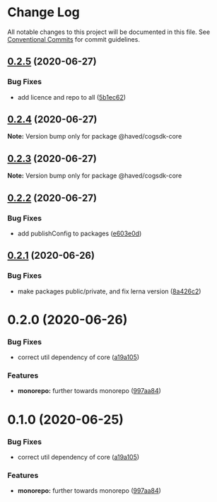 # Change Log

All notable changes to this project will be documented in this file.
See [Conventional Commits](https://conventionalcommits.org) for commit guidelines.

## [0.2.5](https://github.com/haved/cognite-sdk-js/compare/@haved/cogsdk-core@0.2.4...@haved/cogsdk-core@0.2.5) (2020-06-27)


### Bug Fixes

* add licence and repo to all ([5b1ec62](https://github.com/haved/cognite-sdk-js/commit/5b1ec620c3a47940df53c3556a17447dfdd1db4a))





## [0.2.4](https://github.com/haved/cognite-sdk-js/compare/@haved/cogsdk-core@0.2.3...@haved/cogsdk-core@0.2.4) (2020-06-27)

**Note:** Version bump only for package @haved/cogsdk-core





## [0.2.3](https://github.com/haved/cognite-sdk-js/compare/@haved/cogsdk-core@0.2.2...@haved/cogsdk-core@0.2.3) (2020-06-27)

**Note:** Version bump only for package @haved/cogsdk-core





## [0.2.2](https://github.com/haved/cognite-sdk-js/compare/@haved/cogsdk-core@0.2.1...@haved/cogsdk-core@0.2.2) (2020-06-27)


### Bug Fixes

* add publishConfig to packages ([e603e0d](https://github.com/haved/cognite-sdk-js/commit/e603e0da152635e0d37a2d8261bcfbdabd46030a))





## [0.2.1](https://github.com/haved/cognite-sdk-js/compare/@haved/cogsdk-core@0.2.0...@haved/cogsdk-core@0.2.1) (2020-06-26)


### Bug Fixes

* make packages public/private, and fix lerna version ([8a426c2](https://github.com/haved/cognite-sdk-js/commit/8a426c218309cd3d228f1eda00cf1ae14ea39bcb))





# 0.2.0 (2020-06-26)


### Bug Fixes

* correct util dependency of core ([a19a105](https://github.com/haved/cognite-sdk-js/commit/a19a105dbaa4c771533a2ee6bb8e0ba2347f174f))


### Features

* **monorepo:** further towards monorepo ([997aa84](https://github.com/haved/cognite-sdk-js/commit/997aa845217516a2bdf20ec1b569ba911a1b2e60))





# 0.1.0 (2020-06-25)


### Bug Fixes

* correct util dependency of core ([a19a105](https://github.com/cognitedata/cognite-sdk-js/commit/a19a105dbaa4c771533a2ee6bb8e0ba2347f174f))


### Features

* **monorepo:** further towards monorepo ([997aa84](https://github.com/cognitedata/cognite-sdk-js/commit/997aa845217516a2bdf20ec1b569ba911a1b2e60))
